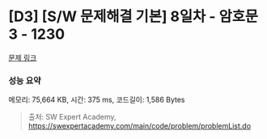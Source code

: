 # [D3] [S/W 문제해결 기본] 8일차 - 암호문3 - 1230 

[문제 링크](https://swexpertacademy.com/main/code/problem/problemDetail.do?contestProbId=AV14zIwqAHwCFAYD) 

### 성능 요약

메모리: 75,664 KB, 시간: 375 ms, 코드길이: 1,586 Bytes



> 출처: SW Expert Academy, https://swexpertacademy.com/main/code/problem/problemList.do